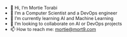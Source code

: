 - 👋 Hi, I’m Mortie Torabi
- 👀 I’m a Computer Scientist and a DevOps engineer
- 🌱 I’m currently learning AI and Machine Learning
- 💞️ I’m looking to collaborate on AI or DevOps projects
- 📫 How to reach me: mortie@mort9.com

<!---
mortiet/mortiet is a ✨ special ✨ repository because its `README.md` (this file) appears on your GitHub profile.
You can click the Preview link to take a look at your changes.
--->

